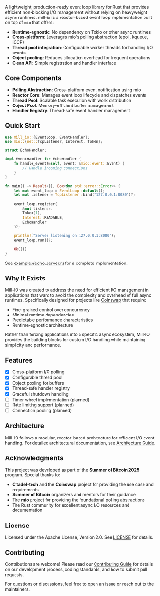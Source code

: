 


A lightweight, production-ready event loop library for Rust that provides efficient non-blocking I/O management without relying on heavyweight async runtimes. mill-io is a reactor-based event loop implementation built on top of `mio` that offers:

- **Runtime-agnostic**: No dependency on Tokio or other async runtimes
- **Cross-platform**: Leverages mio's polling abstraction (epoll, kqueue, IOCP)
- **Thread pool integration**: Configurable worker threads for handling I/O events
- **Object pooling**: Reduces allocation overhead for frequent operations
- **Clean API**: Simple registration and handler interface

## Core Components

- **Polling Abstraction**: Cross-platform event notification using mio
- **Reactor Core**: Manages event loop lifecycle and dispatches events
- **Thread Pool**: Scalable task execution with work distribution
- **Object Pool**: Memory-efficient buffer management
- **Handler Registry**: Thread-safe event handler management

## Quick Start

```rust
use mill_io::{EventLoop, EventHandler};
use mio::{net::TcpListener, Interest, Token};

struct EchoHandler;

impl EventHandler for EchoHandler {
    fn handle_event(&self, event: &mio::event::Event) {
        // Handle incoming connections
    }
}

fn main() -> Result<(), Box<dyn std::error::Error>> {
    let mut event_loop = EventLoop::default();
    let mut listener = TcpListener::bind("127.0.0.1:8080")?;
    
    event_loop.register(
        &mut listener,
        Token(1),
        Interest::READABLE,
        EchoHandler
    )?;
    
    println!("Server listening on 127.0.0.1:8080");
    event_loop.run()?;
    
    Ok(())
}
```

See [examples/echo_server.rs](examples/echo_server.rs) for a complete implementation.

## Why It Exists

Mill-IO was created to address the need for efficient I/O management in applications that want to avoid the complexity and overhead of full async runtimes. Specifically designed for projects like [Coinswap](https://github.com/citadel-tech/coinswap) that require:

- Fine-grained control over concurrency
- Minimal runtime dependencies  
- Predictable performance characteristics
- Runtime-agnostic architecture

Rather than forcing applications into a specific async ecosystem, Mill-IO provides the building blocks for custom I/O handling while maintaining simplicity and performance.

## Features

- [x] Cross-platform I/O polling
- [x] Configurable thread pool
- [x] Object pooling for buffers
- [x] Thread-safe handler registry
- [x] Graceful shutdown handling
- [ ] Timer wheel implementation (planned)
- [ ] Rate limiting support (planned)
- [ ] Connection pooling (planned)

## Architecture

Mill-IO follows a modular, reactor-based architecture for efficient I/O event handling. For detailed architectural documentation, see [Architecture Guide](./docs/Arch.md).

## Acknowledgments

This project was developed as part of the **Summer of Bitcoin 2025** program. Special thanks to:

- **Citadel-tech** and the **Coinswap** project for providing the use case and requirements
- **Summer of Bitcoin** organizers and mentors for their guidance
- The **mio** project for providing the foundational polling abstractions
- The Rust community for excellent async I/O resources and documentation

## License

Licensed under the Apache License, Version 2.0. See [LICENSE](LICENSE) for details.

## Contributing

Contributions are welcome! Please read our [Contributing Guide](CONTRIBUTING.md) for details on our development process, coding standards, and how to submit pull requests.

For questions or discussions, feel free to open an issue or reach out to the maintainers.